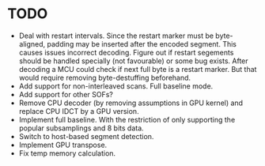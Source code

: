 # TODO

- Deal with restart intervals. Since the restart marker must be byte-aligned, padding may be inserted after the encoded segment. This causes issues incorrect decoding. Figure out if restart segements should be handled specially (not favourable) or some bug exists. After decoding a MCU could check if next full byte is a restart marker. But that would require removing byte-destuffing beforehand.
- Add support for non-interleaved scans. Full baseline mode.
- Add support for other SOFs?
- Remove CPU decoder (by removing assumptions in GPU kernel) and replace CPU IDCT by a GPU version.
- Implement full baseline. With the restriction of only supporting the popular subsamplings and 8 bits data.
- Switch to host-based segment detection.
- Implement GPU transpose.
- Fix temp memory calculation.

